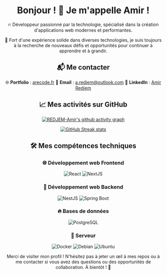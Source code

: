 <div align="center">
  
# Bonjour ! 👋 Je m'appelle Amir !

🔥 Développeur passionné par la technologie, spécialisé dans la création d'applications web modernes et performantes.

🌟 Fort d'une expérience solide dans diverses technologies, je suis toujours à la recherche de nouveaux défis et opportunités pour continuer à apprendre et à grandir.

## 📬 Me contacter

🌐 **Portfolio** : <a href="https://www.arecode.fr" target="_blank">arecode.fr</a>
📧 **Email** : <a href="mailto:a.redjem@outlook.com" target="_blank">a.redjem@outlook.com</a>
💼 **LinkedIn** : <a href="https://www.linkedin.com/in/amir-redjem-963049230/" target="_blank">Amir Redjem</a>

## 📈 Mes activités sur GitHub

[![REDJEM-Amir's github activity graph](https://github-readme-activity-graph.vercel.app/graph?username=REDJEM-Amir&theme=react-dark&area=true&hide_border=true)](https://github.com/REDJEM-Amir/github-readme-activity-graph)

<p align="center">
  <a href="https://git.io/streak-stats">
    <img src="https://streak-stats.demolab.com?user=REDJEM-Amir&theme=react&hide_border=&locale=fr&date_format=M%20j%5B%2C%20Y%5D" alt="GitHub Streak stats">
  </a>
</p>

## 🛠️ Mes compétences techniques

### 🌐 Développement web Frontend
<p>
  <img src="https://img.shields.io/badge/React-20232A?style=for-the-badge&logo=react&logoColor=61DAFB" alt="React" />
  <img src="https://img.shields.io/badge/Next.js-000000?style=for-the-badge&logo=nextdotjs&logoColor=fff" alt="NextJS" />
</p>

### 🌿 Développement web Backend
<p>
  <img src="https://img.shields.io/badge/-NestJs-ea2845?style=for-the-badge&logo=nestjs" alt="NestJS" />
  <img src="https://img.shields.io/badge/Spring%20Boot-6DB33F?style=for-the-badge&logo=springboot&logoColor=fff" alt="Spring Boot" />
</p>

### 🔥 Bases de données
<p>
  <img src="https://img.shields.io/badge/PostgreSQL-4169E1?style=for-the-badge&logo=postgresql&logoColor=fff" alt="PostgreSQL" />
</p>

### 📡 Serveur
<p>
  <img src="https://img.shields.io/badge/Docker-2496ED?style=for-the-badge&logo=docker&logoColor=fff" alt="Docker" />
  <img src="https://img.shields.io/badge/Debian-A81D33?style=for-the-badge&logo=debian&logoColor=fff" alt="Debian" />
  <img src="https://img.shields.io/badge/Ubuntu-E95420?style=for-the-badge&logo=ubuntu&logoColor=fff" alt="Ubuntu" />
</p>

Merci de visiter mon profil ! N'hésitez pas à jeter un œil à mes repos ou à me contacter si vous avez des questions ou des opportunités de collaboration. À bientôt ! 🚀

</div>
